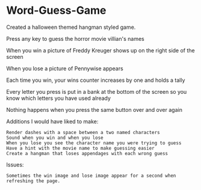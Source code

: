 # Word-Guess-Game

Created a halloween themed hangman styled game.

Press any key to guess the horror movie villian's names

When you win a picture of Freddy Kreuger shows up on the right side of the screen

When you lose a picture of Pennywise appears

Each time you win, your wins counter increases by one and holds a tally

Every letter you press is put in a bank at the bottom of the screen so you know which letters you have used already

Nothing happens when you press the same button over and over again

Additions I would have liked to make:

    Render dashes with a space between a two named characters
    Sound when you win and when you lose
    When you lose you see the character name you were trying to guess
    Have a hint with the movie name to make guessing easier
    Create a hangman that loses appendages with each wrong guess

Issues:

    Sometimes the win image and lose image appear for a second when refreshing the page.
    